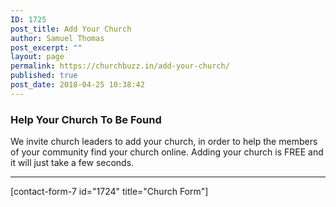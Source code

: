 ```yaml
---
ID: 1725
post_title: Add Your Church
author: Samuel Thomas
post_excerpt: ""
layout: page
permalink: https://churchbuzz.in/add-your-church/
published: true
post_date: 2018-04-25 10:38:42
---
```

<h3>Help Your Church To Be Found</h3>
<p>We invite church leaders to add your church, in order to help the members of your community find your church online. Adding your church is FREE and it will just take a few seconds.</p>
<hr>
[contact-form-7 id="1724" title="Church Form"]